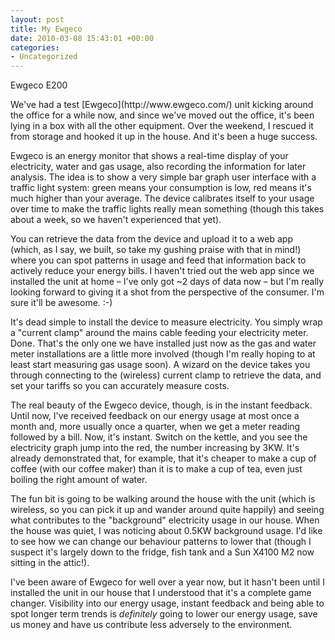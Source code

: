 ```yaml
---
layout: post
title: My Ewgeco
date: 2010-03-08 15:43:01 +00:00
categories:
- Uncategorized
---
```

<p><span class="full-image-float-left ssNonEditable"><span><img src="/storage/200eg_000.jpg?__SQUARESPACE_CACHEVERSION=1268043550658" alt="" /></span><span class="thumbnail-caption" style="width: 95px;">Ewgeco E200</span></span></p>
<p>We've had a test [Ewgeco](http://www.ewgeco.com/) unit kicking around the office for a while now, and since we've moved out the office, it's been lying in a box with all the other equipment. Over the weekend, I rescued it from storage and hooked it up in the house. And it's been a huge success.</p>
<p>Ewgeco is an energy monitor that shows a real-time display of your electricity, water and gas usage, also recording the information for later analysis. The idea is to show a very simple bar graph user interface with a traffic light system: green means your consumption is low, red means it's much higher than your average. The device calibrates itself to your usage over time to make the traffic lights really mean something (though this takes about a week, so we haven't experienced that yet).</p>
<p>You can retrieve the data from the device and upload it to a web app (which, as I say, we built, so take my gushing praise with that in mind!) where you can spot patterns in usage and feed that information back to actively reduce your energy bills. I haven't tried out the web app since we installed the unit at home &ndash; I've only got ~2 days of data now &ndash; but I'm really looking forward to giving it a shot from the perspective of the consumer. I'm sure it'll be awesome. :-)</p>
<p>It's dead simple to install the device to measure electricity. You simply wrap a "current clamp" around the mains cable feeding your electricity meter. Done. That's the only one we have installed just now as the gas and water meter installations are a little more involved (though I'm really hoping to at least start measuring gas usage soon). A wizard on the device takes you through connecting to the (wireless) current clamp to retrieve the data, and set your tariffs so you can accurately measure costs.</p>
<p>The real beauty of the Ewgeco device, though, is in the instant feedback. Until now, I've received feedback on our energy usage at most once a month and, more usually once a quarter, when we get a meter reading followed by a bill. Now, it's instant. Switch on the kettle, and you see the electricity graph jump into the red, the number increasing by 3KW. It's already demonstrated that, for example, that it's cheaper to make a cup of coffee (with our coffee maker) than it is to make a cup of tea, even just boiling the right amount of water.</p>
<p>The fun bit is going to be walking around the house with the unit (which is wireless, so you can pick it up and wander around quite happily) and seeing what contributes to the "background" electricity usage in our house. When the house was quiet, I was noticing about 0.5KW background usage. I'd like to see how we can change our behaviour patterns to lower that (though I suspect it's largely down to the fridge, fish tank and a Sun X4100 M2 now sitting in the attic!).</p>
<p>I've been aware of Ewgeco for well over a year now, but it hasn't been until I installed the unit in our house that I understood that it's a complete game changer. Visibility into our energy usage, instant feedback and being able to spot longer term trends is <em>definitely</em> going to lower our energy usage, save us money and have us contribute less adversely to the environment.</p>
